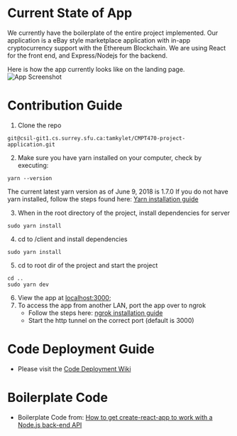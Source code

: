 # Current State of App
We currently have the boilerplate of the entire project implemented. Our application is a eBay style marketplace application with in-app cryptocurrency support with the Ethereum Blockchain. We are using React for the front end, and Express/Nodejs for the backend. 

Here is how the app currently looks like on the landing page.
![App Screenshot](https://i.snag.gy/Hg4Dep.jpg)



# Contribution Guide
1. Clone the repo
```
git@csil-git1.cs.surrey.sfu.ca:tamkylet/CMPT470-project-application.git
```

2.  Make sure you have yarn installed on your computer, check by executing:
```
yarn --version
```
The current latest yarn version as of June 9, 2018 is 1.7.0
If you do not have yarn installed, follow the steps found here: [Yarn installation guide](https://yarnpkg.com/lang/en/docs/install/#debian-stable)

3. When in the root directory of the project, install dependencies for server
```
sudo yarn install
```
4. cd to /client and install dependencies
```
sudo yarn install
```

5. cd to root dir of the project and start the project
```
cd ..
sudo yarn dev
```
6. View the app at [localhost:3000](http://localhost:3000/);
7. To access the app from another LAN, port the app over to ngrok
   - Follow the steps here: [ngrok installation guide](https://ngrok.com/download)
   - Start the http tunnel on the correct port (default is 3000)

# Code Deployment Guide

- Please visit the [Code Deployment Wiki](https://csil-git1.cs.surrey.sfu.ca/vinsonl/CMPT470-ReduxDemoSite/wikis/Code-Deployment/Code-Deployment-Guide)

# Boilerplate Code
- Boilerplate Code from: [How to get create-react-app to work with a Node.js back-end API](https://medium.freecodecamp.org/how-to-make-create-react-app-work-with-a-node-backend-api-7c5c48acb1b0)
